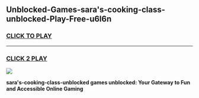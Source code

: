 
## Unblocked-Games-sara's-cooking-class-unblocked-Play-Free-u6l6n
<h3>
<a href="https://premium76.site?title=sara's-cooking-class-unblocked&ref=20M">CLICK TO PLAY</a></h3>
<hr>

<h3>
<a href="https://premium76.site?title=sara's-cooking-class-unblocked&ref=20M">CLICK 2 PLAY</a>
  
</h3>

<a href="https://premium76.site?title=sara's-cooking-class-unblocked&ref=19M"><img src="https://clearcache.store/games.png"></a>


**sara's-cooking-class-unblocked games unblocked: Your Gateway to Fun and Accessible Online Gaming**

